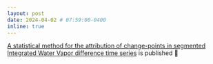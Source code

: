 ```yaml
---
layout: post
date: 2024-04-02 # 07:59:00-0400
inline: true
---
```


[A statistical method for the attribution of change-points in segmented Integrated Water Vapor difference time series](https://rmets.onlinelibrary.wiley.com/doi/full/10.1002/joc.8441) is published :page_with_curl:
